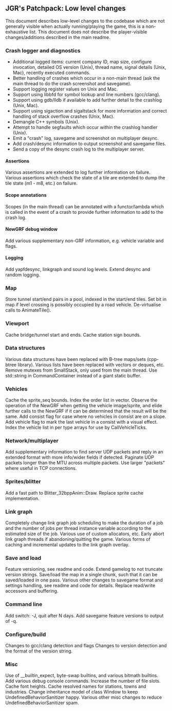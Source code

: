 ## JGR's Patchpack: Low level changes

This document describes low-level changes to the codebase which are not generally visible when actually running/playing the game, this is a non-exhaustive list.
This document does not describe the player-visible changes/additions described in the main readme.

### Crash logger and diagnostics

* Additional logged items: current company ID, map size, configure invocation, detailed OS version (Unix), thread name, signal details (Unix, Mac), recently executed commands.
* Better handling of crashes which occur in a non-main thread (ask the main thread to do the crash screenshot and savegame).
* Support logging register values on Unix and Mac.
* Support using libbfd for symbol lookup and line numbers (gcc/clang).
* Support using gdb/lldb if available to add further detail to the crashlog (Unix, Mac).
* Support using sigaction and sigaltstack for more information and correct handling of stack overflow crashes (Unix, Mac).
* Demangle C++ symbols (Unix).
* Attempt to handle segfaults which occur within the crashlog handler (Unix).
* Emit a "crash" log, savegame and screenshot on multiplayer desync.
* Add crash/desync information to output screenshot and savegame files.
* Send a copy of the desync crash log to the multiplayer server.

#### Assertions

Various assertions are extended to log further information on failure.
Various assertions which check the state of a tile are extended to dump the tile state (m1 - m8, etc.) on failure.

#### Scope annotations

Scopes (in the main thread) can be annotated with a functor/lambda which is called in the event of a crash to provide further information to add to the crash log.

#### NewGRF debug window

Add various supplementary non-GRF information, e.g. vehicle variable and flags.

#### Logging

Add yapfdesync, linkgraph and sound log levels.
Extend desync and random logging.

### Map

Store tunnel start/end pairs in a pool, indexed in the start/end tiles.
Set bit in map if level crossing is possibly occupied by a road vehicle.
De-virtualise calls to AnimateTile().

### Viewport

Cache bridge/tunnel start and ends.
Cache station sign bounds.

### Data structures

Various data structures have been replaced with B-tree maps/sets (cpp-btree library).
Various lists have been replaced with vectors or deques, etc.
Remove mutexes from SmallStack, only used from the main thread.
Use std::string in CommandContainer instead of a giant static buffer.

### Vehicles

Cache the sprite_seq bounds.
Index the order list in vector.
Observe the operation of the NewGRF when getting the vehicle image/sprite, and elide further calls to the NewGRF if it can be determined that the result will be the same.
Add consist flag for case where no vehicles in consist are on a slope.
Add vehicle flag to mark the last vehicle in a consist with a visual effect.
Index the vehicle list in per type arrays for use by CallVehicleTicks.

### Network/multiplayer

Add supplementary information to find server UDP packets and reply in an extended format with more info/wider fields if detected.
Paginate UDP packets longer than the MTU across multiple packets.
Use larger "packets" where useful in TCP connections.

### Sprites/blitter

Add a fast path to Blitter_32bppAnim::Draw.
Replace sprite cache implementation.

### Link graph

Completely change link graph job scheduling to make the duration of a job and the number of jobs per thread instance variable according to the estimated size of the job.
Various use of custom allocators, etc.
Early abort link graph threads if abandoning/quitting the game.
Various forms of caching and incremental updates to the link graph overlay.

### Save and load

Feature versioning, see readme and code.
Extend gamelog to not truncate version strings.
Save/load the map in a single chunk, such that it can be saved/loaded in one pass.
Various other changes to savegame format and settings handling, see readme and code for details.
Replace read/write accessors and buffering.

### Command line

Add switch: -J, quit after N days.
Add savegame feature versions to output of -q.

### Configure/build

Changes to gcc/clang detection and flags
Changes to version detection and the format of the version string.

### Misc

Use of __builtin_expect, byte-swap builtins, and various bitmath builtins.
Add various debug console commands.
Increase the number of file slots.
Cache font heights.
Cache resolved names for stations, towns and industries.
Change inheritance model of class Window to keep UndefinedBehaviorSanitizer happy.
Various other misc changes to reduce UndefinedBehaviorSanitizer spam.
